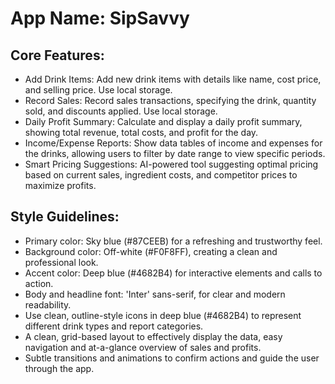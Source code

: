 # **App Name**: SipSavvy

## Core Features:

- Add Drink Items: Add new drink items with details like name, cost price, and selling price. Use local storage.
- Record Sales: Record sales transactions, specifying the drink, quantity sold, and discounts applied. Use local storage.
- Daily Profit Summary: Calculate and display a daily profit summary, showing total revenue, total costs, and profit for the day.
- Income/Expense Reports: Show data tables of income and expenses for the drinks, allowing users to filter by date range to view specific periods.
- Smart Pricing Suggestions: AI-powered tool suggesting optimal pricing based on current sales, ingredient costs, and competitor prices to maximize profits.

## Style Guidelines:

- Primary color: Sky blue (#87CEEB) for a refreshing and trustworthy feel.
- Background color: Off-white (#F0F8FF), creating a clean and professional look.
- Accent color: Deep blue (#4682B4) for interactive elements and calls to action.
- Body and headline font: 'Inter' sans-serif, for clear and modern readability.
- Use clean, outline-style icons in deep blue (#4682B4) to represent different drink types and report categories.
- A clean, grid-based layout to effectively display the data, easy navigation and at-a-glance overview of sales and profits.
- Subtle transitions and animations to confirm actions and guide the user through the app.